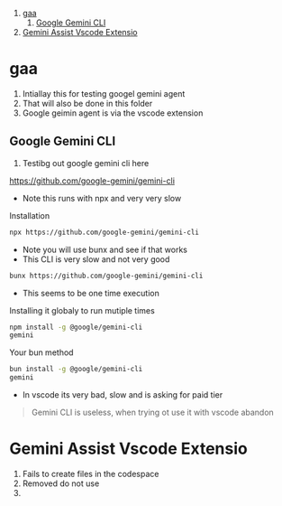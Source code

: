 1. [gaa](#gaa)
   1. [Google Gemini CLI](#google-gemini-cli)
2. [Gemini Assist Vscode Extensio](#gemini-assist-vscode-extensio)

# gaa

1. Intiallay this for testing googel gemini agent
2. That will also be done in this folder
3. Google geimin agent is via the vscode extension

## Google Gemini CLI

1. Testibg out google gemini cli here

https://github.com/google-gemini/gemini-cli

- Note this runs with npx and very very slow

Installation

```sh
npx https://github.com/google-gemini/gemini-cli
```

- Note you will use bunx and see if that works
- This CLI is very slow and not very good

```sh
bunx https://github.com/google-gemini/gemini-cli
```

- This seems to be one time execution

Installing it globaly to run mutiple times

```sh
npm install -g @google/gemini-cli
gemini
```

Your bun method

```sh
bun install -g @google/gemini-cli
gemini
```

- In vscode its very bad, slow and is asking for paid tier

> Gemini CLI is useless, when trying ot use it with vscode abandon

# Gemini Assist Vscode Extensio

1. Fails to create files in the codespace
2. Removed do not use
3.
